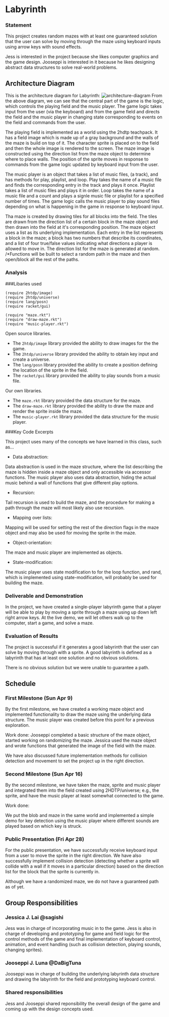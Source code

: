 # Labyrinth

### Statement
This project creates random mazes with at least one guaranteed solution that the user can solve by moving through the maze using keyboard inputs using arrow keys with sound effects. 

Jess is interested in the project because she likes computer graphics and the game design. 
Jooseppi is interested in it because he likes designing abstract data structures to solve real-world problems.

## Architecture Diagram
This is the architecture diagram for Labyrinth:
![architecture-diagram](/labyrinth-architecture-diagram-updated.png?raw=true "architecture-diagram")
From the above diagram, we can see that the central part of the game is the logic, which controls the playing field and the music player.  The game logic takes input from the user (via the keyboard) and from the game field and directs the field and the music player in changing state corresponding to events on the field and commands from the user.  

The playing field is implemented as a world using the 2hdtp teachpack.  It has a field image which is made up of a gray background and the walls of the maze is build on top of it. The character sprite is placed on to the field and then the whole image is rendered to the screen. The maze image is constructed using the direction list from the maze object to determine where to place walls. The position of the sprite moves in response to commands from the game logic updated by keyboard input from the user.  

The music player is an object that takes a list of music files, (a track), and has methods for play, playlist, and loop.  Play takes the name of a music file and finds the corresponding entry in the track and plays it once.  Playlist takes a list of music files and plays it in order.  Loop takes the name of a music file and a count and plays a signle music file or playlist for a specified number of times. The game logic calls the music player to play sound files depending on what is happening in the game in response to keyboard input. 

Tha maze is created by drawing tiles for all blocks into the field. The tiles are drawn from the direction list of a certain block in the maze object and then drawn into the field at it's corresponding position. The maze object uses a list as its underlying implementation.  Each entry in the list represents a block in the maze; a block has two numbers that describe its coordinates, and a list of four true/false values indicating what directions a player is allowed to move in. The direction list for the maze is generated at random. /*Functions will be built to select a random path in the maze and then open/block all the rest of the paths.  

### Analysis

###Libaries used

```
(require 2htdp/image)
(require 2htdp/universe)
(require lang/posn)
(require racket/gui)

(require "maze.rkt")
(require "draw-maze.rkt")
(require "music-player.rkt")

```

Open source libraries.
* The ```2htdp/image``` library provided the ability to draw images for the the game. 
* The ```2htdp/universe``` library provided the ability to obtain key input and create a universe.
* The ```lang/posn``` library provided the ability to create a position defining the location of the sprite in the field.
* The ```racket/gui``` library provided the ability to play sounds from a music file.

Our own libraries.
* The ```maze.rkt``` library provided the data structure for the maze.
* The ```draw-maze.rkt``` library provided the ability to draw the maze and render the sprite inside the maze.
* The ```music-player.rkt``` library provided the data structure for the music player.



###Key Code Excerpts

This project uses many of the concepts we have learned in this class, such as...

- Data abstraction:

Data abstraction is used in the maze structure, where the list describing the maze is hidden inside a maze object and only accessible via accessor functions.  The music player also uses data abstraction, hiding the actual music behind a wall of functions that give different play options.


- Recursion:

Tail recursion is used to build the maze, and the procedure for making a path through the maze will most likely also use recursion.


- Mapping over lists:

Mapping will be used for setting the rest of the direction flags in the maze object and may also be used for moving the sprite in the maze.


- Object-orientation:

The maze and music player are implemented as objects.


- State-modification:

The music player uses state modification to for the loop function, and rand, which is implemented using state-modification, will probably be used for building the maze.

### Deliverable and Demonstration
In the project, we have created a single-player labyrinth game that a player will be able to play by moving a sprite through a maze using up down left right arrow keys. At the live demo, we will let others walk up to the computer, start a game, and solve a maze.  

### Evaluation of Results
The project is successful if it generates a good labyrinth that the user can solve by moving through with a sprite.  A good labyrinth is defined as a labyrinth that has at least one solution and no obvious solutions.

There is no obvious solution but we were unable to guarantee a path.

## Schedule

### First Milestone (Sun Apr 9)
By the first milestone, we have created a working maze object and implemented functionality to draw the maze using the underlying data structure. The music player was created before this point for a previous exploration.

Work done:
Jooseppi completed a basic structure of the maze object, started working on randomizing the maze.
Jessica used the maze object and wrote functions that generated the image of the field with the maze.

We have also discussed future implementation methods for collision detection and movement to set the project up in the right direction.

### Second Milestone (Sun Apr 16)
By the second milestone, we have taken the maze, sprite and music player and integrated them into the field created using 2HDTP/universe; e.g., the sprite, and have the music player at least somewhat connected to the game.

Work done:

We put the blob and maze in the same world and implemented a simple demo for key detection using the music player where different sounds are played based on which key is struck.

### Public Presentation (Fri Apr 28)
For the public presentation, we have successfully receive keyboard input from a user to move the sprite in the right direction. We have also successfully implement collision detection (detecting whether a sprite will collide with a wall if it moves in a particular direction) based on the direction list for the block that the sprite is currently in.

Although we have a randomized maze, we do not have a guaranteed path as of yet.


## Group Responsibilities

### Jessica J. Lai @sagishi
Jess was in charge of incorporating music in to the game. Jess is also in charge of developing and prototyping for game and field logic for the control methods of the game and final implementation of keyboard control, animation, and event handling (such as collision detection, playing sounds, changing sprites). 

### Jooseppi J. Luna @DaBigTuna
Jooseppi was in charge of building the underlying labyrinth data structure and drawing the labyrinth for the field and prototyping keyboard control.

### Shared responsibilities
Jess and Jooseppi shared reponsibility the overall design of the game and coming up with the design concepts used.
